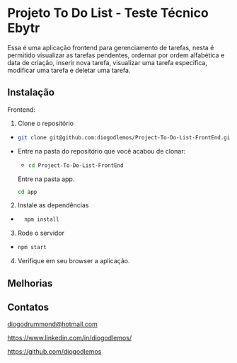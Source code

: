 # Projeto To Do List - Teste Técnico Ebytr

Essa é uma aplicação frontend para gerenciamento de tarefas, nesta é permitido visualizar as tarefas pendentes, ordernar por ordem alfabética e data de criação, inserir nova tarefa, visualizar uma tarefa especifica, modificar uma tarefa e deletar uma tarefa.

## Instalação

Frontend:

1. Clone o repositório
  - ```bash
    git clone git@github.com:diogodlemos/Project-To-Do-List-FrontEnd.git
    ```
  - Entre na pasta do repositório que você acabou de clonar:
    - ```bash
      cd Project-To-Do-List-FrontEnd
      ```
    Entre na pasta app.
    ```bash
    cd app
    ```
2. Instale as dependências
  - ```bash
      npm install
      ```
3. Rode o servidor
  - ```bash
    npm start
    ```
4. Verifique em seu browser a aplicação.

## Melhorias 



## Contatos

diogodrummond@hotmail.com 

https://www.linkedin.com/in/diogodlemos/

https://github.com/diogodlemos

